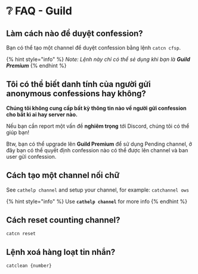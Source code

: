 # ❔ FAQ - Guild

## Làm cách nào để duyệt confession?

Bạn có thể tạo một channel để duyệt confession bằng lệnh `catcn cfsp`.

{% hint style="info" %}
_Note: Lệnh này chỉ có thể sẻ dụng khi bạn là **Guild Premium**_
{% endhint %}

## Tôi có thể biết danh tính của người gửi anonymous confessions hay không?

**Chúng tôi không cung cấp bất kỳ thông tin nào về người gửi confession cho bất kì ai hay server nào.**

Nếu bạn cần report một vấn đề **nghiêm trọng** tới Discord, chúng tôi có thể giúp bạn!

Btw, bạn có thể upgrade lên **Guild Premium** để sử dụng Pending channel, ở đây bạn có thể quyết định confession nào có thể được lên channel và ban user gửi confession.

## Cách tạo một channel nối chữ

See `cathelp channel` and setup your channel, for example: `catchannel ows`

{% hint style="info" %}
Use **`cathelp channel`** for more info
{% endhint %}

## Cách reset counting channel?

`catcn reset`

## Lệnh xoá hàng loạt tin nhắn?

`catclean {number}`
